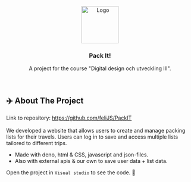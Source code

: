 
<div align="center">
  <a href="https://media0.giphy.com/media/v1.Y2lkPTc5MGI3NjExNm9iZ213NjB1dWVnNXQ2N2t1bHIwbjZqY2h2OWRrc2ExMjV3OWZ5aCZlcD12MV9pbnRlcm5hbF9naWZfYnlfaWQmY3Q9cw/IDjrgUoFMGyKqy7Rn7/giphy.gif">
    <img src="https://media4.giphy.com/media/v1.Y2lkPTc5MGI3NjExZTRyMzc5YW51cGc5dWRieWtjb3k3OWlyaGEwbXptZ3g5aTgwcjd2NiZlcD12MV9pbnRlcm5hbF9naWZfYnlfaWQmY3Q9cw/piFGYHdsqDrOAIhgWO/giphy.gif" alt="Logo" width="100" height="100">
  </a>

  <h3 align="center">Pack It!</h3>

  <p align="center">
    A project for the course "Digital design och utveckling III".
    <br />
    <br />
    <br />
</div>


<!-- ABOUT THE PROJECT -->
## ✈️ About The Project

Link to repository: https://github.com/feliJS/PackIT
<br />
<br />
We developed a website that allows users to create and manage packing lists for their travels. Users can log in to save and access multiple lists tailored to different trips.
* Made with deno, html & CSS, javascript and json-files.
* Also with external apis & our own to save user data + list data.

Open the project in `Visual studio` to see the code. 🌿


